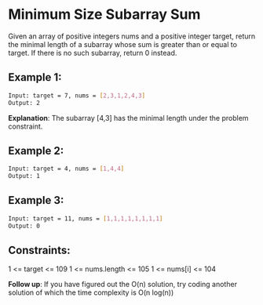 # Minimum Size Subarray Sum

Given an array of positive integers nums and a positive integer target, return the minimal length of a 
subarray
 whose sum is greater than or equal to target. If there is no such subarray, return 0 instead.

## Example 1:

```bash
Input: target = 7, nums = [2,3,1,2,4,3]
Output: 2
```

**Explanation**: The subarray [4,3] has the minimal length under the problem constraint.

## Example 2:

```bash
Input: target = 4, nums = [1,4,4]
Output: 1
```

## Example 3:

```bash
Input: target = 11, nums = [1,1,1,1,1,1,1,1]
Output: 0
```

## Constraints:

1 <= target <= 109
1 <= nums.length <= 105
1 <= nums[i] <= 104

**Follow up**: If you have figured out the O(n) solution, try coding another solution of which the time complexity is O(n log(n))